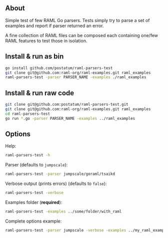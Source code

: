 ## About

Simple test of few RAML Go parsers. Tests simply try to parse a set of examples and report if parser returned an error.

A fine collection of RAML files can be composed each containing one/few RAML features to test those in isolation.

## Install & run as bin

```sh
go install github.com/postatum/raml-parsers-test
git clone git@github.com:raml-org/raml-examples.git raml_examples
raml-parsers-test -parser PARSER_NAME -examples ./raml_examples
```

## Install & run raw code

```sh
git clone git@github.com:postatum/raml-parsers-test.git
git clone git@github.com:raml-org/raml-examples.git raml_examples
cd raml-parsers-test
go run *.go -parser PARSER_NAME -examples ../raml_examples
```

## Options

Help:

```sh
raml-parsers-test -h
```

Parser (defaults to `jumpscale`):
```sh
raml-parsers-test -parser jumpscale/goraml/tsaikd
```

Verbose output (prints errors) (defaults to `false`):

```sh
raml-parsers-test -verbose
```

Examples folder (**required**):

```sh
raml-parsers-test -examples ../some/folder/with_raml

```

Complete options example:

```sh
raml-parsers-test -parser jumpscale -verbose -examples ../my_raml_examples
```